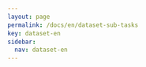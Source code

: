 ```yaml
---
layout: page
permalink: /docs/en/dataset-sub-tasks
key: dataset-en
sidebar:
  nav: dataset-en
---
```



<head>
    <style>
        .container {
            display: flex;
            justify-content: space-between; Creates space around items
        }

        .image-with-caption {
            width: 90%;
            margin: auto;
        }

        .image-with-caption img {
            width: 100%;
            height: auto;
        }

        .image-with-caption figcaption {
            text-align: center;
            font-size: 1em;
        }
    </style>
</head>



## Sign Language Translation

Sign Language Translation (SLT) is the task of automatically converting sign language video sequences into grammatically correct and semantically equivalent spoken language text.
Unlike sign language recognition, which outputs glosses or lexical units in a one-to-one fashion, SLT aims to bridge the modality and linguistic gap between visual-gestural communication and spoken language by modeling complex syntax, coarticulation effects, and context-dependent expressions.
The task typically involves processing continuous sign streams, extracting spatio-temporal features, and generating natural language sentences that preserve the intended meaning of the original signed content.
SLT is particularly challenging due to the lack of large-scale annotated parallel corpora, signer and domain variability, and structural differences between sign and spoken languages.

### Data Statistics of Auslan-Daily New V2


<figure class="image-with-caption">
    <img src="../assets/images/auslan_daily_news_v2_stat.png">
    <figcaption>Key statistics of Auslan-Daily New V1 and Auslan-Daily New V2. OOV: out-of-vocabulary. Singleton: words that only occur once in the training dataset.</figcaption>
</figure>


Above Table presents a detailed comparison between the Auslan-Daily News V1 and V2 sub-datasets in terms of data volume, diversity, and vocabulary statistics.
V2 significantly expands upon V1, featuring nearly twice the number of annotated segments (29,669 vs. 11,065), frames (5.6M vs. 2.3M), and total words (492,624 vs. 188,774).
It also includes a larger vocabulary size (15,976 vs. 12,346) and more signers (27 vs. 18), reflecting improved linguistic and signer diversity.
The number of out-of-vocabulary (OOV) words and singletons further illustrates the dataset’s long-tail distribution, which presents both challenges and opportunities for robust model training and generalization.

<br>
<br>


## Benchmark of Auslan-Daily News V2 on Sign Language Translation

<figure class="image-with-caption">
    <img src="../assets/images/auslan_dialy_news_v2_benchmark.png">
    <figcaption>Translation results of Single-Person SLT and Multi-Person SLT models on Auslan-Daily New V2.</figcaption>
</figure>


<br>
<br>


We mention that all models used in this work are publicly available. We express profound gratitude to the aforementioned authors for their invaluable contributions. Each of the ISLR models we use is linked below:

- SL-Luong [GitHub](https://github.com/neccam/slt)
- SL-Transf [GitHub](https://github.com/neccam/slt)
- TSPNet [GitHub](https://github.com/verashira/TSPNet)
- MMTLB [GitHub](https://github.com/FangyunWei/SLRT/tree/main/TwoStreamNetwork)
- GASLT [GitHub](https://github.com/yinaoxiong/gaslt)
- GFSLT-VLP [GitHub](https://github.com/zhoubenjia/GFSLT-VLP)


